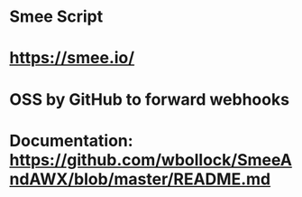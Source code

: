 # Smee Script
# https://smee.io/
# OSS by GitHub to forward webhooks
# Documentation: https://github.com/wbollock/SmeeAndAWX/blob/master/README.md
